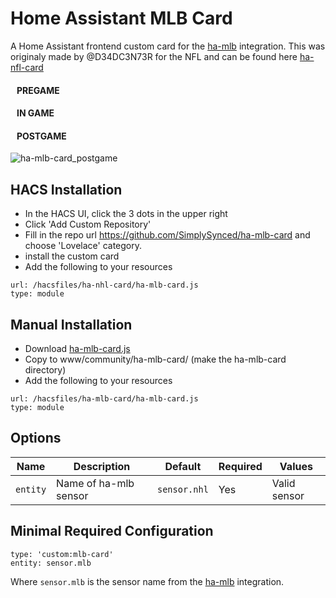 # Home Assistant MLB Card
A Home Assistant frontend custom card for the [ha-mlb](https://github.com/simplysynced/ha-mlb) integration.  This was originaly made by @D34DC3N73R for the NFL and can be found here [ha-nfl-card](https://github.com/D34DC3N73R/ha-nfl-card)

#### &nbsp;&nbsp;&nbsp;PREGAME


#### &nbsp;&nbsp;&nbsp;IN GAME


#### &nbsp;&nbsp;&nbsp;POSTGAME
![ha-mlb-card_postgame](https://user-images.githubusercontent.com/22181015/191660070-289f8c11-2fd1-4628-87e4-3f7144365bf5.jpg)

## HACS Installation
- In the HACS UI, click the 3 dots in the upper right
- Click 'Add Custom Repository'
- Fill in the repo url https://github.com/SimplySynced/ha-mlb-card and choose 'Lovelace' category.
- install the custom card
- Add the following to your resources
```
url: /hacsfiles/ha-nhl-card/ha-mlb-card.js
type: module
```

## Manual Installation
- Download [ha-mlb-card.js](https://raw.githubusercontent.com/SimplySynced/ha-mlb-card/main/dist/ha-mlb-card.js)
- Copy to www/community/ha-mlb-card/ (make the ha-mlb-card directory)
- Add the following to your resources
```
url: /hacsfiles/ha-mlb-card/ha-mlb-card.js
type: module
```

## Options
| Name | Description | Default | Required |  Values |
| --- | --- | --- | --- | --- |
| `entity` | Name of ha-mlb sensor | `sensor.nhl` | Yes  | Valid sensor |

## Minimal Required Configuration
```
type: 'custom:mlb-card'
entity: sensor.mlb
```
Where `sensor.mlb` is the sensor name from the [ha-mlb](https://github.com/simplysynced/ha-mlb) integration.
